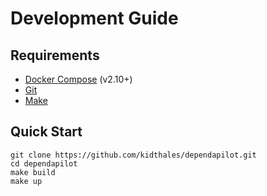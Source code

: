 # Development Guide

## Requirements

- [Docker Compose](https://docs.docker.com/compose/install/) (v2.10+)
- [Git](https://git-scm.com/)
- [Make](https://www.gnu.org/software/make/)

## Quick Start

```shell
git clone https://github.com/kidthales/dependapilot.git
cd dependapilot
make build
make up
```
